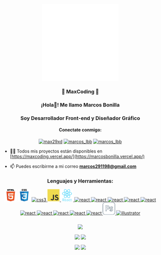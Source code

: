 <p align="center">
        <img align="center" width="250"
            src="https://github.com/Max29xD/cloud/blob/main/favicon.svg" />
        <h3 align="center"><strong>👾 MaxCoding 👾</strong></h3>
</p>
<h3 align="center"><strong>¡Hola👋! Me llamo Marcos Bonilla</strong></h3>  
<h3 align="center"><strong>Soy Desarrollador Front-end y Diseñador Gráfico</strong></h3>
<h4 align="center">Conectate conmigo:</h4>
<p align="center">
        <a href="https://linkedin.com/in/max29xd" target="blank"><img align="center"
                src="https://raw.githubusercontent.com/rahuldkjain/github-profile-readme-generator/master/src/images/icons/Social/linked-in-alt.svg"
                alt="max29xd" height="30" width="40" /></a>
        <a href="https://instagram.com/marcos_lbb" target="blank"><img align="center"
                src="https://raw.githubusercontent.com/rahuldkjain/github-profile-readme-generator/master/src/images/icons/Social/instagram.svg"
                alt="marcos_lbb" height="30" width="40" /></a>
        <a href="https://www.facebook.com/marcoslbb" target="blank"><img align="center"
                src="https://raw.githubusercontent.com/rahuldkjain/github-profile-readme-generator/master/src/images/icons/Social/facebook.svg"
                alt="marcos_lbb" height="30" width="40" /></a>      
</p>

- 👨‍💻 Todos mis proyectos están disponibles en [https://maxcoding.vercel.app/](https://marcosbonilla.vercel.app/)

- 📫 Puedes escribirme a mi correo **marcos291198@gmail.com**

<h3 align="center">Lenguajes y Herramientas:</h3>
<p align="center">
        <a href="https://www.w3.org/html/"
            target="_blank" rel="noreferrer">
                <img
                src="https://raw.githubusercontent.com/devicons/devicon/master/icons/html5/html5-original-wordmark.svg"
                alt="html5" width="40" height="40" /></a>
        <a href="https://www.w3schools.com/css/"
            target="_blank" rel="noreferrer">
                <img
                src="https://raw.githubusercontent.com/devicons/devicon/master/icons/css3/css3-original-wordmark.svg"
                alt="css3" width="40" height="40" /></a>
        <a href="https://sass-lang.com/guide"
            target="_blank" rel="noreferrer">
                <img
                src="https://www.vectorlogo.zone/logos/sass-lang/sass-lang-icon.svg"
                alt="css3" width="40" height="40" />
        </a>
        <a href="https://developer.mozilla.org/en-US/docs/Web/JavaScript"
            target="_blank" rel="noreferrer">
                <img
                src="https://raw.githubusercontent.com/devicons/devicon/master/icons/javascript/javascript-original.svg"
                alt="javascript" width="40" height="40" />
        </a>
        <a href="https://reactjs.org/" target="_blank"
            target="_blank" rel="noreferrer">
                <img
                src="https://raw.githubusercontent.com/devicons/devicon/master/icons/react/react-original-wordmark.svg"
                alt="react" width="40" height="40" />
        </a>
        <a href="https://svelte.dev/" target="_blank"
            target="_blank" rel="noreferrer">
                <img
                src="https://upload.vectorlogo.zone/logos/sveltetechnology/images/fc06c9b6-d01c-4e1f-82be-557ad5f65d6e.svg"
                alt="react" width="40" height="40" />
        </a>
        <a href="https://preactjs.com/" target="_blank"
            target="_blank" rel="noreferrer">
                <img
                src="https://brandeps.com/logo-download/P/Preact-logo-vector-01.svg"
                alt="react" width="40" height="40" />
        </a>
        <a href="https://nodejs.org/" target="_blank"
            target="_blank" rel="noreferrer"><img
                src="https://www.vectorlogo.zone/logos/nodejs/nodejs-icon.svg"
                alt="react" width="40" height="40" />
        </a>
        <a href="https://mysql.com/" target="_blank"
            target="_blank" rel="noreferrer">
                <img
                src="https://www.vectorlogo.zone/logos/mysql/mysql-icon.svg"
                alt="react" width="40" height="40" />
        </a>
        <a href="https://mongodb.com/es/" target="_blank"
            target="_blank" rel="noreferrer">
                <img
                src="https://www.vectorlogo.zone/logos/mongodb/mongodb-icon.svg"
                alt="react" width="40" height="40" />
        </a>
        <a href="https://tailwindcss.com/" target="_blank"
            target="_blank" rel="noreferrer">
                <img
                src="https://www.vectorlogo.zone/logos/tailwindcss/tailwindcss-icon.svg"
                alt="react" width="40" height="40" />
        </a>
        <a href="https://www.rust-lang.org/" target="_blank"
            target="_blank" rel="noreferrer">
                <img
                src="https://www.vectorlogo.zone/logos/rust-lang/rust-lang-icon.svg"
                alt="react" width="40" height="40" />
        </a>
        <a href="https://reactnative.dev/" target="_blank"
            target="_blank" rel="noreferrer">
                <img
                src="https://upload.vectorlogo.zone/logos/reactnativedev/images/199b2976-954e-4e42-8d79-12a784e2cdf9.svg"
                alt="react" width="40" height="40" />
        </a>
        <a href="https://firebase.google.com/" target="_blank"
            target="_blank" rel="noreferrer">
                <img
                src="https://www.vectorlogo.zone/logos/firebase/firebase-icon.svg"
                alt="react" width="40" height="40" />
        </a>
        <a href="https://astro.build/" target="_blank"
            target="_blank" rel="noreferrer">
                <img
                src="https://raw.githubusercontent.com/bestofjs/bestofjs-webui/77fb2b35443d2532c65aee684919a7b6b60e76f9/public/logos/astro.svg"
                alt="react" width="40" height="40" />
        </a>
        <a href="https://www.photoshop.com/en"
            target="_blank" rel="noreferrer">
                <img
                src="https://raw.githubusercontent.com/devicons/devicon/master/icons/photoshop/photoshop-line.svg"
                alt="photoshop" width="40" height="40" />
        </a>
        <a href="https://www.adobe.com/in/products/illustrator.html"
            target="_blank" rel="noreferrer">
                <img
                src="https://www.vectorlogo.zone/logos/adobe_illustrator/adobe_illustrator-icon.svg"
                alt="illustrator" width="40" height="40" />
        </a>
</p>

<table><tr>
<table><tr>

<p align="center">
  <img src="http://github-profile-summary-cards.vercel.app/api/cards/profile-details?username=Max29xD&theme=midnight_purple" />
</p>
<p align="center">
  <img src="http://github-profile-summary-cards.vercel.app/api/cards/stats?username=Max29xD&theme=midnight_purple" style="display: inline-block;" />
  <img src="http://github-profile-summary-cards.vercel.app/api/cards/productive-time?username=Max29xD&theme=midnight_purple&utcOffset=8" style="display: inline-block;" />
</p>
<p align="center">
  <img src="http://github-profile-summary-cards.vercel.app/api/cards/repos-per-language?username=Max29xD&theme=midnight_purple" style="display: inline-block;" />
  <img src="http://github-profile-summary-cards.vercel.app/api/cards/most-commit-language?username=Max29xD&theme=midnight_purple" style="display: inline-block;" />
</p>
